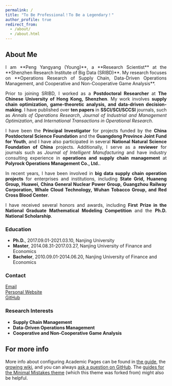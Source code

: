 ```yaml
---
permalink: /
title: "To Be Professional！To Be a Legendary！"
author_profile: true
redirect_from: 
  - /about/
  - /about.html
---
```


## About Me

<div style="text-align: justify;">
I am **Peng Yangyang (Young)**, a **Research Scientist** at the **Shenzhen Research Institute of Big Data (SRIBD)**. My research focuses on **Operations Research of Supply Chain, Data-Driven Operations Management, and Cooperative and Non-Cooperative Game Analysis**.

Prior to joining SRIBD, I worked as a **Postdoctoral Researcher** at **The Chinese University of Hong Kong, Shenzhen**. My work involves **supply chain optimization, game-theoretic analysis, and data-driven decision-making**. I have published over **ten papers** in **SSCI/SCI/SCCSI** journals, such as *Annals of Operations Research*, *Journal of Industrial and Management Optimization*, and *International Transactions in Operational Research*.

I have been the **Principal Investigator** for projects funded by the **China Postdoctoral Science Foundation** and the **Guangdong Province Joint Fund for Youth**, and I have also participated in several **National Natural Science Foundation of China** projects. Additionally, I serve as a **reviewer** for journals such as *Journal of Intelligent Manufacturing* and have industry consulting experience in **operations and supply chain management** at **Polyrock Operations Management Co., Ltd.**.

In recent years, I have been involved in **big data supply chain operation projects** for enterprises and institutions, including **State Grid, Huaneng Group, Huawei, China General Nuclear Power Group, Guangzhou Railway Corporation, Whale Cloud Technology, Wuhan Tobacco Group, and Red Cross Blood Center**.

I have received several honors and awards, including **First Prize in the National Graduate Mathematical Modeling Competition** and the **Ph.D. National Scholarship**.
</div>

### Education  
- **Ph.D.**, 2017.09.01-2021.03.10, Nanjing University  
- **Master**, 2014.08.31-2017.03.27, Nanjing University of Finance and Economics  
- **Bachelor**, 2010.09.01-2014.06.20, Nanjing University of Finance and Economics  

### Contact  
[Email](mailto:yypeng@sribd.cn)  
[Personal Website](https://www.sribd.cn/en/teacher/974)  
[GitHub](https://github.com/youngpyy)


### Research Interests  
- **Supply Chain Management**  
- **Data-Driven Operations Management**  
- **Cooperative and Non-Cooperative Game Analysis**  



For more info
------
More info about configuring Academic Pages can be found in [the guide](https://academicpages.github.io/markdown/), the [growing wiki](https://github.com/academicpages/academicpages.github.io/wiki), and you can always [ask a question on GitHub](https://github.com/academicpages/academicpages.github.io/discussions). The [guides for the Minimal Mistakes theme](https://mmistakes.github.io/minimal-mistakes/docs/configuration/) (which this theme was forked from) might also be helpful.
